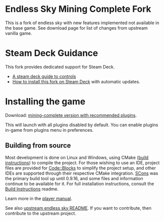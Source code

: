 # Endless Sky Mining Complete Fork

This is a fork of endless sky with new features implemented not available in the
base game.  See download page for list of changes from upstream vanilla game.

# Steam Deck Guidance

This fork provides dedicated support for Steam Deck.

- [A steam deck guide to controls][sdg]
- [How to install this fork on Steam Deck](launch-es.sh) with automatic updates.

[sdg]: https://steamcommunity.com/sharedfiles/filedetails/?id=2882293103

# Installing the game


Download: [mining-complete version with recommended
plugins][complete-with-plugins].

This will launch with all plugins disabled by default.  You can enable plugins
in-game from plugins menu in preferences.

## Building from source
Most development is done on Linux and Windows, using CMake ([build instructions](readme-cmake.md)) to compile the project. For those wishing to use an IDE, project files are provided for [Code::Blocks](https://www.codeblocks.org/) to simplify the project setup, and other IDEs are supported through their respective CMake integration. [SCons](https://scons.org/) was the primary build tool up until 0.9.16, and some files and information continue to be available for it.
For full installation instructions, consult the [Build Instructions](https://github.com/endless-sky/endless-sky/blob/master/readme-developer.md) readme.

Learn more in the [player manual][manual].

See also [upstream endless sky README][es].  If you want to contribute, then
contribute to the upstream project.

[complete-with-plugins]: https://github.com/samrocketman/endless-sky/releases/tag/continuous-with-plugins
[complete]: https://github.com/samrocketman/endless-sky/releases/tag/continuous
[es]: https://github.com/endless-sky/endless-sky
[manual]: https://github.com/endless-sky/endless-sky/wiki/PlayersManual
